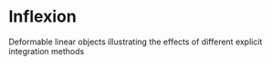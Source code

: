 Inflexion
=========

Deformable linear objects illustrating the effects of different explicit integration methods